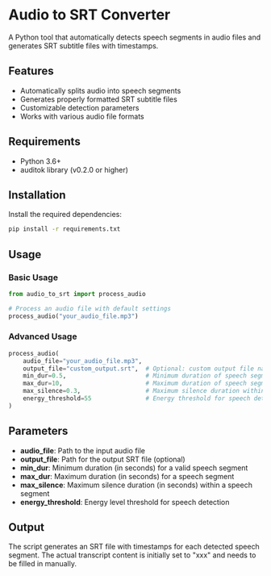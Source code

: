 # Audio to SRT Converter

A Python tool that automatically detects speech segments in audio files and generates SRT subtitle files with timestamps.

## Features

- Automatically splits audio into speech segments
- Generates properly formatted SRT subtitle files
- Customizable detection parameters
- Works with various audio file formats

## Requirements

- Python 3.6+
- auditok library (v0.2.0 or higher)

## Installation

Install the required dependencies:

```sh
pip install -r requirements.txt
```

## Usage

### Basic Usage

```python
from audio_to_srt import process_audio

# Process an audio file with default settings
process_audio("your_audio_file.mp3")
```

### Advanced Usage

```python
process_audio(
    audio_file="your_audio_file.mp3",
    output_file="custom_output.srt",  # Optional: custom output file name
    min_dur=0.5,                      # Minimum duration of speech segments
    max_dur=10,                       # Maximum duration of speech segments
    max_silence=0.3,                  # Maximum silence duration within segments
    energy_threshold=55               # Energy threshold for speech detection
)
```

## Parameters

- **audio_file**: Path to the input audio file
- **output_file**: Path for the output SRT file (optional)
- **min_dur**: Minimum duration (in seconds) for a valid speech segment
- **max_dur**: Maximum duration (in seconds) for a speech segment
- **max_silence**: Maximum silence duration (in seconds) within a speech segment
- **energy_threshold**: Energy level threshold for speech detection

## Output

The script generates an SRT file with timestamps for each detected speech segment. The actual transcript content is initially set to "xxx" and needs to be filled in manually.
